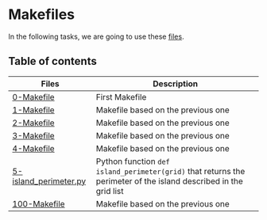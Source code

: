 # Makefiles

In the following tasks, we are going to use these [files](https://github.com/alx-tools/0x1B.c/tree/master). 

## Table of contents
Files | Description
----- | -----------
[0-Makefile](./0-Makefile) | First Makefile
[1-Makefile](./1-Makefile) | Makefile based on the previous one
[2-Makefile](./2-Makefile) | Makefile based on the previous one
[3-Makefile](./3-Makefile) | Makefile based on the previous one
[4-Makefile](./4-Makefile) | Makefile based on the previous one
[5-island_perimeter.py](./5-island_perimeter.py) | Python function `def island_perimeter(grid)` that returns the perimeter of the island described in the grid list
[100-Makefile](./100-Makefile) | Makefile based on the previous one
